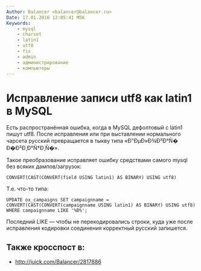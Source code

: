 ```yaml
---
Author: Balancer <balancer@balancer.ru>
Date: 17.01.2016 12:05:41 MSK
Keywords:
    - mysql
    - charset
    - latin1
    - utf8
    - fix
    - admin
    - администрирование
    - компьютеры
---
```


# Исправление записи utf8 как latin1 в MySQL

Есть распространённая ошибка, когда в MySQL дефолтовый с latin1 пишут 
utf8. После исправления или при выставлении нормального чарсета русский 
превращается в тыкву типа «Ð”ÐµÐ»Ð¾Ð²Ð°Ñ� Ð�Ð²Ð¸Ð°Ñ†Ð¸Ñ�».

Такое преобразование исправляет ошибку средствами самого mysql без 
всяких дампов/загрузок: 

```mysql
CONVERT(CAST(CONVERT(field USING latin1) AS BINARY) USING utf8)
```

Т.е. что-то типа:

```mysql
UPDATE ox_campaigns SET campaignname = CONVERT(CAST(CONVERT(campaignname USING latin1) AS BINARY) USING utf8) WHERE campaignname LIKE '%Ð%';
```

Последний LIKE — чтобы не перекодировались строки, куда уже после 
исправления кодировки соединения корректный русский запишется.

## Также кросспост в:

* http://juick.com/Balancer/2817886
